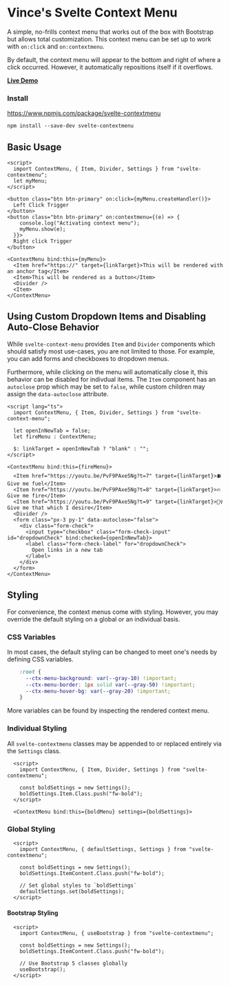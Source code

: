 # Vince's Svelte Context Menu

A simple, no-frills context menu that works out of the box with Bootstrap but allows total customization. This context menu can be set up to work with `on:click` and `on:contextmenu`.

By default, the context menu will appear to the bottom and right of where a click occurred. However, it automatically repositions itself if it overflows.

[**Live Demo**](https://vincentlaucsb.github.io/context-menu/public/)

### Install
https://www.npmjs.com/package/svelte-contextmenu

`npm install --save-dev svelte-contextmenu`

## Basic Usage
```svelte
<script>
  import ContextMenu, { Item, Divider, Settings } from "svelte-contextmenu";
  let myMenu;
</script>

<button class="btn btn-primary" on:click={myMenu.createHandler()}>
  Left Click Trigger
</button>
<button class="btn btn-primary" on:contextmenu={(e) => {
    console.log("Activating context menu");
    myMenu.show(e);
  }}>
  Right click Trigger
</button>

<ContextMenu bind:this={myMenu}>
  <Item href="https://" target={linkTarget}>This will be rendered with an anchor tag</Item>
  <Item>This will be rendered as a button</Item>
  <Divider />
  <Item>
</ContextMenu>
```

## Using Custom Dropdown Items and Disabling Auto-Close Behavior
While `svelte-context-menu` provides `Item` and `Divider` components which should satisfy most use-cases, you are not limited to those.
For example, you can add forms and checkboxes to dropdown menus.

Furthermore, while clicking on the menu will automatically close it, this behavior can be disabled for indivdual items. The `Item` component has an `autoclose` prop which may be set to `false`, while custom children may assign the `data-autoclose` attribute.

```svelte
<script lang="ts">
  import ContextMenu, { Item, Divider, Settings } from "svelte-context-menu";

  let openInNewTab = false;
  let fireMenu : ContextMenu;
  
  $: linkTarget = openInNewTab ? "blank" : "";
</script>

<ContextMenu bind:this={fireMenu}>
  <Item href="https://youtu.be/PvF9PAxe5Ng?t=7" target={linkTarget}>⛽ Give me fuel</Item>
  <Item href="https://youtu.be/PvF9PAxe5Ng?t=8" target={linkTarget}>🔥 Give me fire</Item>
  <Item href="https://youtu.be/PvF9PAxe5Ng?t=9" target={linkTarget}>🧞‍♀️ Give me that which I desire</Item>
  <Divider />
  <form class="px-3 py-1" data-autoclose="false">
    <div class="form-check">
      <input type="checkbox" class="form-check-input" id="dropdownCheck" bind:checked={openInNewTab}>
      <label class="form-check-label" for="dropdownCheck">
        Open links in a new tab
      </label>
    </div>
  </form>
</ContextMenu>
```
## Styling
For convenience, the context menus come with styling. However, you may override the default styling on a global 
or an individual basis.

### CSS Variables
In most cases, the default styling can be changed to meet one's needs by defining 
CSS variables.

```css
    :root {
      --ctx-menu-background: var(--gray-10) !important;
      --ctx-menu-border: 1px solid var(--gray-50) !important;
      --ctx-menu-hover-bg: var(--gray-20) !important;
    }
```

More variables can be found by inspecting the rendered context menu.

### Individual Styling
All `svelte-contextmenu` classes may be appended to or replaced entirely via the `Settings` class.

```svelte
  <script>
    import ContextMenu, { Item, Divider, Settings } from "svelte-contextmenu";

    const boldSettings = new Settings();
    boldSettings.Item.Class.push("fw-bold");
  </script>

  <ContextMenu bind:this={boldMenu} settings={boldSettings}>
```

### Global Styling
```svelte
  <script>
    import ContextMenu, { defaultSettings, Settings } from "svelte-contextmenu";

    const boldSettings = new Settings();
    boldSettings.ItemContent.Class.push("fw-bold");

    // Set global styles to `boldSettings`
    defaultSettings.set(boldSettings);
  </script>
```

#### Bootstrap Styling
```svelte
  <script>
    import ContextMenu, { useBootstrap } from "svelte-contextmenu";

    const boldSettings = new Settings();
    boldSettings.ItemContent.Class.push("fw-bold");

    // Use Bootstrap 5 classes globally
    useBootstrap();
  </script>
```